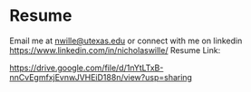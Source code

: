 # Resume
Email me at nwille@utexas.edu or connect with me on linkedin https://www.linkedin.com/in/nicholaswille/
Resume Link:

https://drive.google.com/file/d/1nYtLTxB-nnCvEgmfxjEvnwJVHEiD188n/view?usp=sharing
